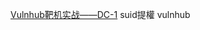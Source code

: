 [Vulnhub靶机实战——DC-1](https://blog.csdn.net/weixin_43583637/article/details/101542749)
suid提權
vulnhub
